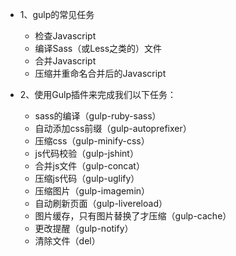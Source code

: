 - 1、gulp的常见任务
  + 检查Javascript
  + 编译Sass（或Less之类的）文件
  + 合并Javascript
  + 压缩并重命名合并后的Javascript
  
- 2、使用Gulp插件来完成我们以下任务：
  + sass的编译（gulp-ruby-sass）
  + 自动添加css前缀（gulp-autoprefixer）
  + 压缩css（gulp-minify-css）
  + js代码校验（gulp-jshint）
  + 合并js文件（gulp-concat）
  + 压缩js代码（gulp-uglify）
  + 压缩图片（gulp-imagemin）
  + 自动刷新页面（gulp-livereload）
  + 图片缓存，只有图片替换了才压缩（gulp-cache）
  + 更改提醒（gulp-notify）
  + 清除文件（del）
